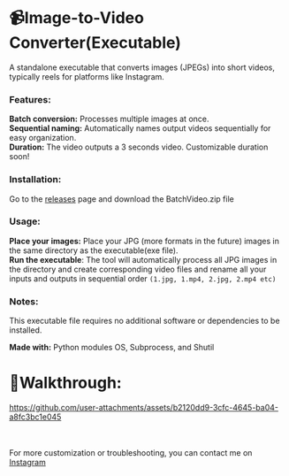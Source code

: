 <h1>📹Image-to-Video Converter(Executable)</h1>
A standalone executable that converts images (JPEGs) into short videos, typically reels for platforms like Instagram.

<h3>Features:</h3>

**Batch conversion:** Processes multiple images at once. <br>
**Sequential naming:** Automatically names output videos sequentially for easy organization. <br>
**Duration:** The video outputs a 3 seconds video. Customizable duration soon! <br>

<h3>Installation:</h3>

Go to the <a href = "https://github.com/the-red-dk/ImageToReel/releases/tag/executable">releases</a> page and download the BatchVideo.zip file

<h3>Usage:</h3>

**Place your images:** Place your JPG (more formats in the future) images in the same directory as the executable(exe file).<br>
**Run the executable**: The tool will automatically process all JPG images in the directory and create corresponding video files and rename all your inputs and outputs in sequential order 
```(1.jpg, 1.mp4, 2.jpg, 2.mp4 etc)```

<h3>Notes:</h3> 
This executable file requires no additional software or dependencies to be installed.
<br>

**Made with:** 
Python modules OS, Subprocess, and Shutil


<h1>🎦Walkthrough: </h1>

https://github.com/user-attachments/assets/b2120dd9-3cfc-4645-ba04-a8fc3bc1e045


<br><br>
For more customization or troubleshooting, you can contact me on <a href = "https://www.instagram.com/the_red_dk">Instagram</a>  
